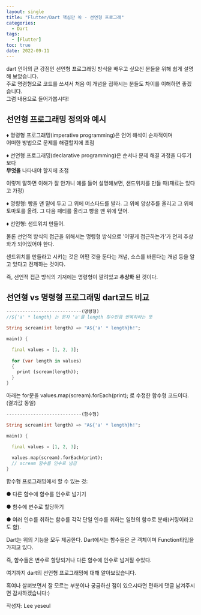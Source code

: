 ```yaml
---
layout: single
title: "Flutter/Dart 핵심만 쏙 - 선언형 프로그래"
categories:
  - Dart
tags:
  - [Flutter]
toc: true
date: 2022-09-11
---
```


dart 언어의 큰 강점인 선언형 프로그래밍 방식을 배우고 싶으신 분들을 위해 쉽게 설명해 보았습니다.<br/>
주로 명령형으로 코드를 쓰셔서 처음 이 개념을 접하시는 분들도 차이를 이해하면 좋겠습니다.<br/>
그럼 내용으로 들어가봅시다!<br/>

## 선언형 프로그래밍 정의와 예시

♦ 명령형 프로그래밍(imperative programming)은 언어 해석이 순차적이며 <br/>어떠한 방법으로 문제를 해결할지에 초점
  
♦ 선언형 프로그래밍(declarative programming)은 순서나 문제 해결 과정을 다루기보다 <br/>**무엇을** 나타내야 할지에 초점

이렇게 말하면 이해가 잘 안가니 예를 들어 설명해보면, 샌드위치를 만들 때(재료는 있다고 가정)<br/>

♦ 명령형: 빵을 맨 밑에 두고 그 위에 머스타드를 발라. 그 위에 양상추를 올리고 그 위에 토마토를 올려. 그 다음 패티를 올리고 빵을 맨 위에 덮어.<br/>

♦ 선언형: 샌드위치 만들어.

물론 선언적 방식의 접근을 위해서는 명령형 방식으로 '어떻게 접근하는가'가 먼저 추상화가 되어있어야 한다.<br/>

샌드위치를 만들라고 시키는 것은 어떤 것을 둔다는 개념, 소스를 바른다는 개념 등을 알고 있다고 전제하는 것이다.<br/>

즉, 선언적 접근 방식의 기저에는 명령형이 깔려있고 **추상화** 된 것이다.<br/>

## 선언형 vs 명령형 프로그래밍 dart코드 비교
```dart
----------------------------(명령형)
//${'a' * length} 는 문자 'a'를 length 횟수만큼 반복하라는 뜻

String scream(int length) => "A${'a' * length}h!";

main() {

  final values = [1, 2, 3];
  
  for (var length in values) 
  { 
    print (scream(length));
  }
}
```

아래는 for문을 values.map(scream).forEach(print); 로 수정한 함수형 코드이다. (결과값 동일)

```dart
----------------------------(함수형)

String scream(int length) => "A${'a' * length}h!";

main() {

  final values = [1, 2, 3];
  
  values.map(scream).forEach(print); 
  // scream 함수를 인수로 넘김
}
```

함수형 프로그래밍에서 할 수 있는 것:

●  다른 함수에 함수를 인수로 넘기기

●  함수에 변수로 할당하기

●  여러 인수를 취하는 함수를 각각 단일 인수를 취하는 일련의 함수로 분해(커링이라고도 함).

Dart는 위의 기능을 모두 제공한다. Dart에서는 함수들은 곧 객체이며 Function타입을 가지고 있다. 

즉, 함수들은 변수로 할당되거나 다른 함수에 인수로 넘겨질 수있다. 


여기까지 dart의 선언형 프로그래밍에 대해 알아보았습니다.

혹여나 살펴보면서 잘 모르는 부분이나 궁금하신 점이 있으시다면 편하게 댓글 남겨주시면 감사하겠습니다:)

작성자: Lee yeseul

